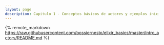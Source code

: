 ```yaml
---
layout: page
description: Capitulo 1 - Conceptos básicos de actores y ejemplos iniciales
---
```


{% remote_markdown https://raw.githubusercontent.com/bossiernesto/elixir_basics/master/intro_actors/README.md %}
